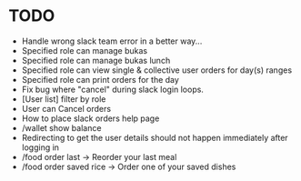 # TODO

* Handle wrong slack team error in a better way...
* Specified role can manage bukas
* Specified role can manage bukas lunch
* Specified role can view single & collective user orders for day(s) ranges
* Specified role can print orders for the day
* Fix bug where "cancel" during slack login loops.
* [User list] filter by role
* User can Cancel orders
* How to place slack orders help page
* /wallet show balance
* Redirecting to get the user details should not happen immediately after logging in
* /food order last -> Reorder your last meal
* /food order saved rice -> Order one of your saved dishes